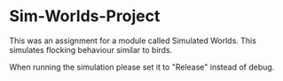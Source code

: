 # Sim-Worlds-Project
This was an assignment for a module called Simulated Worlds. This simulates flocking behaviour similar to birds.

When running the simulation please set it to "Release" instead of debug.
